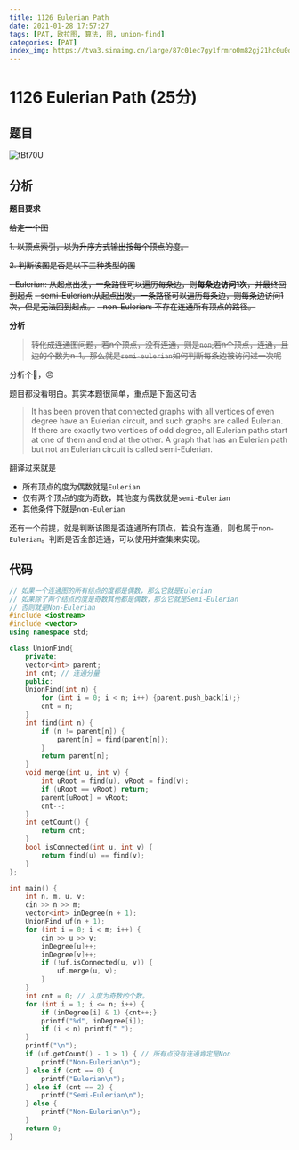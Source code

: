 ```yaml
---
title: 1126 Eulerian Path
date: 2021-01-28 17:57:27
tags: [PAT, 欧拉图, 算法, 图, union-find]
categories: [PAT]
index_img: https://tva3.sinaimg.cn/large/87c01ec7gy1frmro0m82gj21hc0u0do7.jpg
---
```


# 1126 Eulerian Path (25分)


## 题目

![tBt70U](https://gitee.com/yoyhm/oss/raw/master/uPic/tBt70U.png)

## 分析

**题目要求**

~~给定一个图~~

~~1. 以顶点索引，以为升序方式输出按每个顶点的度。~~

~~2. 判断该图是否是以下三种类型的图~~

~~- Eulerian: 从起点出发，一条路径可以遍历每条边，则**每条边访问1次**，并最终回到起点~~
~~- semi-Eulerian:从起点出发，一条路径可以遍历每条边，则每条边访问1次，但是无法回到起点。~~
~~- non-Eulerian: 不存在连通所有顶点的路径。~~

**分析**

> ~~转化成连通图问题，若n个顶点，没有连通，则是`non`,若n个顶点，连通，且边的个数为n-1。那么就是`semi-eulerian`如何判断每条边被访问过一次呢~~

分析个🔨，😠

题目都没看明白。其实本题很简单，重点是下面这句话

> It has been proven that connected graphs with all vertices of even degree have an Eulerian circuit, and such graphs are called Eulerian. If there are exactly two vertices of odd degree, all Eulerian paths start at one of them and end at the other. A graph that has an Eulerian path but not an Eulerian circuit is called semi-Eulerian.

翻译过来就是

- 所有顶点的度为偶数就是`Eulerian`
- 仅有两个顶点的度为奇数，其他度为偶数就是`semi-Eulerian`
- 其他条件下就是`non-Eulerian`

还有一个前提，就是判断该图是否连通所有顶点，若没有连通，则也属于`non-Eulerian`。判断是否全部连通，可以使用并查集来实现。

## 代码

```C++
// 如果一个连通图的所有结点的度都是偶数，那么它就是Eulerian
// 如果除了两个结点的度是奇数其他都是偶数，那么它就是Semi-Eulerian
// 否则就是Non-Eulerian
#include <iostream>
#include <vector>
using namespace std;

class UnionFind{
    private:
    vector<int> parent;
    int cnt; // 连通分量
    public:
    UnionFind(int n) {
        for (int i = 0; i < n; i++) {parent.push_back(i);}
        cnt = n;
    }
    int find(int n) {
        if (n != parent[n]) {
            parent[n] = find(parent[n]);
        }
        return parent[n];
    }
    void merge(int u, int v) {
        int uRoot = find(u), vRoot = find(v);
        if (uRoot == vRoot) return;
        parent[uRoot] = vRoot;
        cnt--;
    }
    int getCount() {
        return cnt;
    }
    bool isConnected(int u, int v) {
        return find(u) == find(v);
    }
};

int main() {
    int n, m, u, v;
    cin >> n >> m;
    vector<int> inDegree(n + 1);
    UnionFind uf(n + 1);
    for (int i = 0; i < m; i++) {
        cin >> u >> v;
        inDegree[u]++;
        inDegree[v]++;
        if (!uf.isConnected(u, v)) {
            uf.merge(u, v);
        }
    }
    int cnt = 0; // 入度为奇数的个数。
    for (int i = 1; i <= n; i++) {
        if (inDegree[i] & 1) {cnt++;}
        printf("%d", inDegree[i]);
        if (i < n) printf(" ");
    }
    printf("\n");
    if (uf.getCount() - 1 > 1) { // 所有点没有连通肯定是Non
        printf("Non-Eulerian\n");
    } else if (cnt == 0) {
        printf("Eulerian\n");
    } else if (cnt == 2) {
        printf("Semi-Eulerian\n");
    } else {
        printf("Non-Eulerian\n");
    }
    return 0;
}
```
